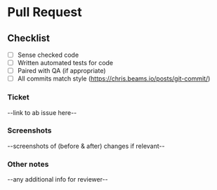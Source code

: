 # Pull Request

## Checklist

- [ ] Sense checked code
- [ ] Written automated tests for code
- [ ] Paired with QA (if appropriate)
- [ ] All commits match style (https://chris.beams.io/posts/git-commit/)

### Ticket

--link to ab issue here--

### Screenshots

--screenshots of (before & after) changes if relevant--

### Other notes

--any additional info for reviewer--

